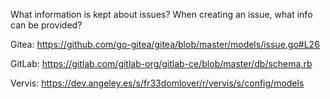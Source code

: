 What information is kept about issues? When creating an issue, what info can be provided?

Gitea: https://github.com/go-gitea/gitea/blob/master/models/issue.go#L26

GitLab: <https://gitlab.com/gitlab-org/gitlab-ce/blob/master/db/schema.rb>

Vervis: <https://dev.angeley.es/s/fr33domlover/r/vervis/s/config/models>